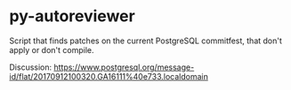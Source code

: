 # py-autoreviewer

Script that finds patches on the current PostgreSQL commitfest, that don't apply
or don't compile.

Discussion: https://www.postgresql.org/message-id/flat/20170912100320.GA16111%40e733.localdomain

